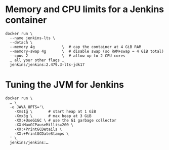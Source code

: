 # Memory and CPU limits for a Jenkins container
    docker run \
      --name jenkins-lts \
      --detach \
      --memory 4g            \  # cap the container at 4 GiB RAM
      --memory-swap 4g       \  # disable swap (so RAM+swap = 4 GiB total)
      --cpus 2               \  # allow up to 2 CPU cores
      … all your other flags …
      jenkins/jenkins:2.479.3-lts-jdk17

# Tuning the JVM for Jenkins
    docker run \
      … \
      -e JAVA_OPTS='\
        -Xms1g \       # start heap at 1 GiB
        -Xmx3g \       # max heap at 3 GiB
        -XX:+UseG1GC \ # use the G1 garbage collector
        -XX:MaxGCPauseMillis=200 \
        -XX:+PrintGCDetails \
        -XX:+PrintGCDateStamps \
      ' \
      jenkins/jenkins:…
